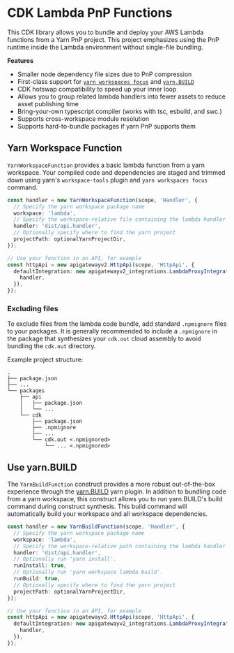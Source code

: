 # CDK Lambda PnP Functions

This CDK library allows you to bundle and deploy your AWS Lambda functions
from a Yarn PnP project. This project emphasizes using the PnP runtime inside
the Lambda environment without single-file bundling.

**Features**

* Smaller node dependency file sizes due to PnP compression
* First-class support for [`yarn workspaces focus`][yarn-workspaces-focus] and [`yarn.BUILD`](yarn-build)
* CDK hotswap compatibility to speed up your inner loop
* Allows you to group related lambda handlers into fewer assets to reduce asset publishing time
* Bring-your-own typescript compiler (works with tsc, esbuild, and swc.)
* Supports cross-workspace module resolution
* Supports hard-to-bundle packages if yarn PnP supports them

[yarn-workspaces-focus]: https://yarnpkg.com/cli/workspaces/focus
[yarn-build]: https://yarn.build/

## Yarn Workspace Function

`YarnWorkspaceFunction` provides a basic lambda function from a yarn workspace.
Your compiled code and dependencies are staged and trimmed down using yarn's
`workspace-tools` plugin and `yarn workspaces focus` command.

<!-- <macro exec="lit-snip ./test/integ.yarn-workspace.ts"> -->
```ts
const handler = new YarnWorkspaceFunction(scope, 'Handler', {
  // Specify the yarn workspace package name
  workspace: 'lambda',
  // Specify the workspace-relative file containing the lambda handler
  handler: 'dist/api.handler',
  // Optionally specify where to find the yarn project
  projectPath: optionalYarnProjectDir,
});

// Use your function in an API, for example
const httpApi = new apigatewayv2.HttpApi(scope, 'HttpApi', {
  defaultIntegration: new apigatewayv2_integrations.LambdaProxyIntegration({
    handler,
  }),
});
```
<!-- </macro> -->

### Excluding files

To exclude files from the lambda code bundle, add standard `.npmignore` files
to your packages. It is generally recommended to include a `.npmignore` in the
package that synthesizes your `cdk.out` cloud assembly to avoid bundling the
`cdk.out` directory.

Example project structure:

```
.
├── package.json
├── ...
└── packages
    ├── api
    │   ├── package.json
    │   └── ...
    └── cdk
        ├── package.json
        ├── .npmignore
        ├── ...
        └── cdk.out <.npmignored>
            └── ... <.npmignored>
```

## Use yarn.BUILD

The `YarnBuildFunction` construct provides a more robust out-of-the-box
experience through the [yarn.BUILD](https://yarn.build/) yarn plugin. In
addition to bundling code from a yarn workspace, this construct allows you
to run yarn.BUILD's build command during construct synthesis. This build
command will automatically build your workspace and all workspace
dependencies.

<!-- <macro exec="lit-snip ./test/integ.yarn-build.ts"> -->
```ts
const handler = new YarnBuildFunction(scope, 'Handler', {
  // Specify the yarn workspace package name
  workspace: 'lambda',
  // Specify the workspace-relative path containing the lambda handler
  handler: 'dist/api.handler',
  // Optionally run 'yarn install'.
  runInstall: true,
  // Optionally run 'yarn workspace lambda build'.
  runBuild: true,
  // Optionally specify where to find the yarn project
  projectPath: optionalYarnProjectDir,
});

// Use your function in an API, for example
const httpApi = new apigatewayv2.HttpApi(scope, 'HttpApi', {
  defaultIntegration: new apigatewayv2_integrations.LambdaProxyIntegration({
    handler,
  }),
});
```
<!-- </macro> -->
